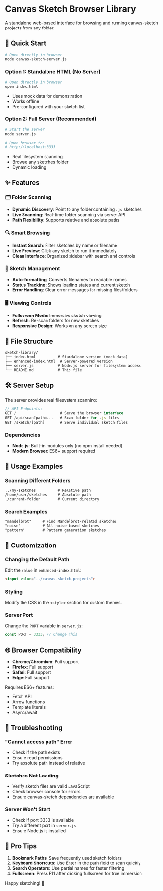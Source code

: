 # Canvas Sketch Browser Library

A standalone web-based interface for browsing and running canvas-sketch projects from any folder.

## 🚀 Quick Start

```bash
# Open directly in browser
node canvas-sketch-server.js
``` 

### Option 1: Standalone HTML (No Server)
```bash
# Open directly in browser
open index.html
```
- Uses mock data for demonstration
- Works offline
- Pre-configured with your sketch list

### Option 2: Full Server (Recommended)
```bash
# Start the server
node server.js

# Open browser to:
# http://localhost:3333
```
- Real filesystem scanning
- Browse any sketches folder
- Dynamic loading

## ✨ Features

### 🗂️ Folder Scanning
- **Dynamic Discovery**: Point to any folder containing `.js` sketches
- **Live Scanning**: Real-time folder scanning via server API
- **Path Flexibility**: Supports relative and absolute paths

### 🔍 Smart Browsing
- **Instant Search**: Filter sketches by name or filename
- **Live Preview**: Click any sketch to run it immediately
- **Clean Interface**: Organized sidebar with search and controls

### 🎨 Sketch Management
- **Auto-formatting**: Converts filenames to readable names
- **Status Tracking**: Shows loading states and current sketch
- **Error Handling**: Clear error messages for missing files/folders

### 🖥️ Viewing Controls
- **Fullscreen Mode**: Immersive sketch viewing
- **Refresh**: Re-scan folders for new sketches
- **Responsive Design**: Works on any screen size

## 📁 File Structure

```
sketch-library/
├── index.html          # Standalone version (mock data)
├── enhanced-index.html  # Server-powered version
├── server.js           # Node.js server for filesystem access
└── README.md           # This file
```

## 🛠️ Server Setup

The server provides real filesystem scanning:

```javascript
// API Endpoints:
GET /                    # Serve the browser interface
GET /api/scan?path=...   # Scan folder for .js files
GET /sketch/[path]       # Serve individual sketch files
```

### Dependencies
- **Node.js**: Built-in modules only (no npm install needed)
- **Modern Browser**: ES6+ support required

## 📖 Usage Examples

### Scanning Different Folders
```
../my-sketches          # Relative path
/home/user/sketches     # Absolute path
./current-folder        # Current directory
```

### Search Examples
```
"mandelbrot"     # Find Mandelbrot-related sketches
"noise"          # All noise-based sketches
"pattern"        # Pattern generation sketches
```

## 🔧 Customization

### Changing the Default Path
Edit the `value` in `enhanced-index.html`:
```html
<input value="../canvas-sketch-projects">
```

### Styling
Modify the CSS in the `<style>` section for custom themes.

### Server Port
Change the `PORT` variable in `server.js`:
```javascript
const PORT = 3333; // Change this
```

## 🌐 Browser Compatibility

- **Chrome/Chromium**: Full support
- **Firefox**: Full support  
- **Safari**: Full support
- **Edge**: Full support

Requires ES6+ features:
- Fetch API
- Arrow functions
- Template literals
- Async/await

## 🐛 Troubleshooting

### "Cannot access path" Error
- Check if the path exists
- Ensure read permissions
- Try absolute path instead of relative

### Sketches Not Loading
- Verify sketch files are valid JavaScript
- Check browser console for errors
- Ensure canvas-sketch dependencies are available

### Server Won't Start
- Check if port 3333 is available
- Try a different port in `server.js`
- Ensure Node.js is installed

## 🎯 Pro Tips

1. **Bookmark Paths**: Save frequently used sketch folders
2. **Keyboard Shortcuts**: Use Enter in the path field to scan quickly
3. **Search Operators**: Use partial names for faster filtering
4. **Fullscreen**: Press F11 after clicking fullscreen for true immersion

Happy sketching! 🎨